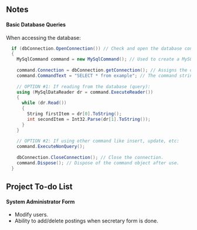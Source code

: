 ## Notes

#### Basic Database Queries

When accessing the database:

```C#
  if (dbConnection.OpenConnection()) // Check and open the database connection.
  {
    MySqlCommand command = new MySqlCommand(); // Used to create a MySQL command.
    
    command.Connection = dbConnection.getConnection(); // Assigns the database to the command.
    command.CommandText = "SELECT * from example"; // The command string.
    
    // OPTION #1: If reading from the database (query):  
    using (MySqlDataReader dr = command.ExecuteReader())
    {
      while (dr.Read())
      {
        String firstItem = dr[0].ToString();
        int secondItem = Int32.Parse(dr[1].ToString());
      }
    }
    
    // OPTION #2: If using other command like insert, update, etc:
    command.ExecuteNonQuery();
    
    dbConnection.CloseConnection(); // Close the connection.
    command.Dispose(); // Dispose of the command object after use.
  }    
```

## Project To-do List

#### System Administrator Form

* Modify users.
* Ability to add/delete postings when secretary form is done.
